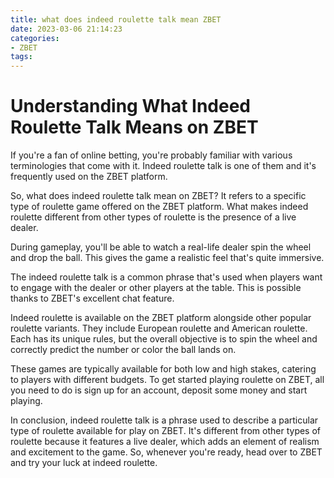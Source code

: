 ```yaml
---
title: what does indeed roulette talk mean ZBET
date: 2023-03-06 21:14:23
categories:
- ZBET
tags:
---
```



# Understanding What Indeed Roulette Talk Means on ZBET

If you're a fan of online betting, you're probably familiar with various terminologies that come with it. Indeed roulette talk is one of them and it's frequently used on the ZBET platform.

So, what does indeed roulette talk mean on ZBET? It refers to a specific type of roulette game offered on the ZBET platform. What makes indeed roulette different from other types of roulette is the presence of a live dealer.

During gameplay, you'll be able to watch a real-life dealer spin the wheel and drop the ball. This gives the game a realistic feel that's quite immersive.

The indeed roulette talk is a common phrase that's used when players want to engage with the dealer or other players at the table. This is possible thanks to ZBET's excellent chat feature.

Indeed roulette is available on the ZBET platform alongside other popular roulette variants. They include European roulette and American roulette. Each has its unique rules, but the overall objective is to spin the wheel and correctly predict the number or color the ball lands on.

These games are typically available for both low and high stakes, catering to players with different budgets. To get started playing roulette on ZBET, all you need to do is sign up for an account, deposit some money and start playing.

In conclusion, indeed roulette talk is a phrase used to describe a particular type of roulette available for play on ZBET. It's different from other types of roulette because it features a live dealer, which adds an element of realism and excitement to the game. So, whenever you're ready, head over to ZBET and try your luck at indeed roulette.